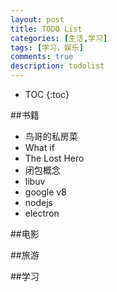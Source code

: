 ```yaml
---
layout: post
title: TODO List
categories: [生活,学习]
tags: [学习，娱乐]
comments: true
description: todolist
---
```



* TOC
{:toc}   

##书籍
* 鸟哥的私房菜
* What if
* The Lost Hero
* 闭包概念
* libuv
* google v8
* nodejs
* electron

##电影

##旅游

##学习



